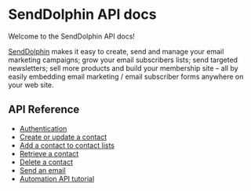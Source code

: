 # SendDolphin API docs

Welcome to the SendDolphin API docs!

[SendDolphin](https://senddolphin.com/?utm_source=github-docs&utm_content=home) makes it easy to create, send and manage your email marketing campaigns; grow your email subscribers lists; send targeted newsletters; sell more products and build your membership site – all by easily embedding email marketing / email subscriber forms anywhere on your web site.

## API Reference
* [Authentication](/docs/SendDolphin/API/authentication)
* [Create or update a contact](/docs/SendDolphin/API/contact-upsert)
* [Add a contact to contact lists](/docs/SendDolphin/API/contact-add-to-list)
* [Retrieve a contact](/docs/SendDolphin/API/contact-retrieve)
* [Delete a contact](/docs/SendDolphin/API/contact-delete)
* [Send an email](/docs/SendDolphin/API/mail-send)
* [Automation API tutorial](/docs/SendDolphin/API/tutorial-automation)